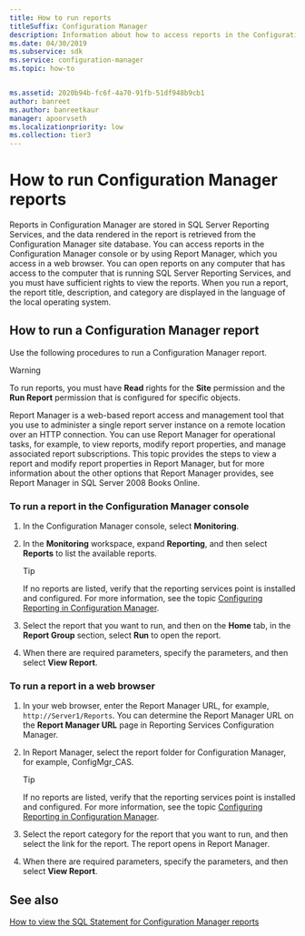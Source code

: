 ```yaml
---
title: How to run reports
titleSuffix: Configuration Manager
description: Information about how to access reports in the Configuration Manager console or by using Report Manager.
ms.date: 04/30/2019
ms.subservice: sdk
ms.service: configuration-manager
ms.topic: how-to


ms.assetid: 2020b94b-fc6f-4a70-91fb-51df948b9cb1
author: banreet
ms.author: banreetkaur
manager: apoorvseth
ms.localizationpriority: low
ms.collection: tier3
---
```


# How to run Configuration Manager reports

Reports in Configuration Manager are stored in SQL Server Reporting Services, and the data rendered in the report is retrieved from the Configuration Manager site database. You can access reports in the Configuration Manager console or by using Report Manager, which you access in a web browser. You can open reports on any computer that has access to the computer that is running SQL Server Reporting Services, and you must have sufficient rights to view the reports. When you run a report, the report title, description, and category are displayed in the language of the local operating system.

## How to run a Configuration Manager report

Use the following procedures to run a Configuration Manager report.

> [!WARNING]
> To run reports, you must have **Read** rights for the **Site** permission and the **Run Report** permission that is configured for specific objects.

Report Manager is a web-based report access and management tool that you use to administer a single report server instance on a remote location over an HTTP connection. You can use Report Manager for operational tasks, for example, to view reports, modify report properties, and manage associated report subscriptions. This topic provides the steps to view a report and modify report properties in Report Manager, but for more information about the other options that Report Manager provides, see Report Manager in SQL Server&nbsp;2008 Books Online.

### To run a report in the Configuration Manager console

1. In the Configuration Manager console, select **Monitoring**.
1. In the **Monitoring** workspace, expand **Reporting**, and then select **Reports** to list the available reports.
    > [!TIP]
    > If no reports are listed, verify that the reporting services point is installed and configured. For more information, see the topic [Configuring Reporting in Configuration Manager](../../../../core/servers/manage/configuring-reporting.md).

1. Select the report that you want to run, and then on the **Home** tab, in the **Report Group** section, select **Run** to open the report.
1. When there are required parameters, specify the parameters, and then select **View Report**.

### To run a report in a web browser

1. In your web browser, enter the Report Manager URL, for example, `http://Server1/Reports`. You can determine the Report Manager URL on the **Report Manager URL** page in Reporting Services Configuration Manager.
1. In Report Manager, select the report folder for Configuration Manager, for example, ConfigMgr\_CAS.

    > [!TIP]
    > If no reports are listed, verify that the reporting services point is installed and configured. For more information, see the topic [Configuring Reporting in Configuration Manager](../../../../core/servers/manage/configuring-reporting.md).

1. Select the report category for the report that you want to run, and then select the link for the report. The report opens in Report Manager.
1. When there are required parameters, specify the parameters, and then select **View Report**.

## See also

[How to view the SQL Statement for Configuration Manager reports](how-to-view-sql-statement-configuration-manager-reports.md)
